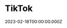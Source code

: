 ---
title: TikTok
website: https://www.tiktok.com/
date: 2023-02-18T00:00:00.000Z
description:
ssg:
  - Nuxtjs
css:
  - Tailwind
cms:
  
category:
  - others
draft: false
---